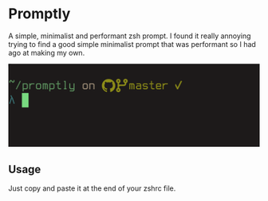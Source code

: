 # Promptly
A simple, minimalist and performant zsh prompt. I found it really annoying trying to find a good simple minimalist prompt that was performant so I had ago at making my own.

![promptly example image](promptly.png)

## Usage
Just copy and paste it at the end of your zshrc file.

<!-- START:zshrc -->
```zsh
```
<!-- END:zshrc -->
